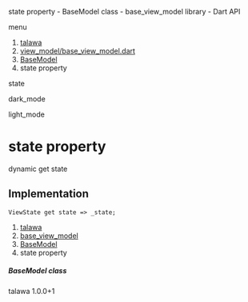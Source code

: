 




state property - BaseModel class - base\_view\_model library - Dart API







menu

1. [talawa](../../index.html)
2. [view\_model/base\_view\_model.dart](../../file-___home_harshil_Desktop_open-source_palisadoes_talawa_lib_view_model_base_view_model/)
3. [BaseModel](../../file-___home_harshil_Desktop_open-source_palisadoes_talawa_lib_view_model_base_view_model/BaseModel-class.html)
4. state property

state


dark\_mode

light\_mode




# state property


dynamic
get
state

## Implementation

```
ViewState get state => _state;
```


 


1. [talawa](../../index.html)
2. [base\_view\_model](../../file-___home_harshil_Desktop_open-source_palisadoes_talawa_lib_view_model_base_view_model/)
3. [BaseModel](../../file-___home_harshil_Desktop_open-source_palisadoes_talawa_lib_view_model_base_view_model/BaseModel-class.html)
4. state property

##### BaseModel class





talawa
1.0.0+1






